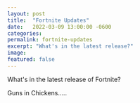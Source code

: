 ```yaml
---
layout: post
title:  "Fortnite Updates"
date:   2022-03-09 13:00:00 -0600
categories: 
permalink: fortnite-updates
excerpt: "What's in the latest release?"
image: 
featured: false
---
```


What's in the latest release of Fortnite?

Guns in Chickens.....
